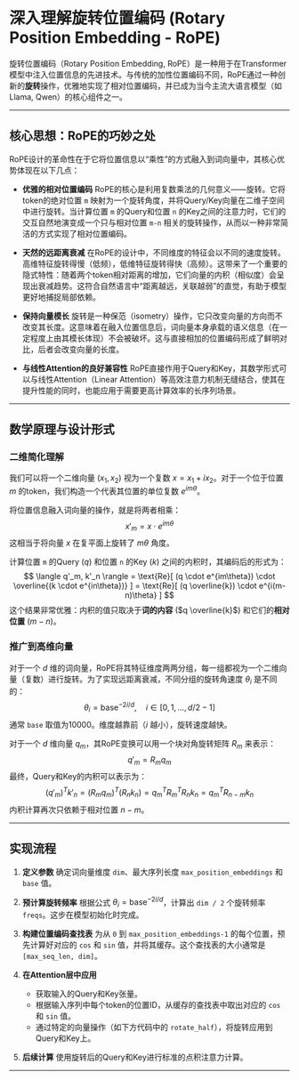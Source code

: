 # 深入理解旋转位置编码 (Rotary Position Embedding - RoPE)

旋转位置编码（Rotary Position Embedding, RoPE）是一种用于在Transformer模型中注入位置信息的先进技术。与传统的加性位置编码不同，RoPE通过一种创新的**旋转**操作，优雅地实现了相对位置编码，并已成为当今主流大语言模型（如 Llama, Qwen）的核心组件之一。

---

## 核心思想：RoPE的巧妙之处

RoPE设计的革命性在于它将位置信息以“乘性”的方式融入到词向量中，其核心优势体现在以下几点：

-   **优雅的相对位置编码**
    RoPE的核心是利用复数乘法的几何意义——旋转。它将token的绝对位置 `m` 映射为一个旋转角度，并将Query/Key向量在二维子空间中进行旋转。当计算位置 `m` 的Query和位置 `n` 的Key之间的注意力时，它们的交互自然地演变成一个只与相对位置 `m-n` 相关的旋转操作，从而以一种非常简洁的方式实现了相对位置编码。

-   **天然的远距离衰减**
    在RoPE的设计中，不同维度的特征会以不同的速度旋转。高维特征旋转得慢（低频），低维特征旋转得快（高频）。这带来了一个重要的隐式特性：随着两个token相对距离的增加，它们向量的内积（相似度）会呈现出衰减趋势。这符合自然语言中“距离越远，关联越弱”的直觉，有助于模型更好地捕捉局部依赖。

-   **保持向量模长**
    旋转是一种保范（isometry）操作，它只改变向量的方向而不改变其长度。这意味着在融入位置信息后，词向量本身承载的语义信息（在一定程度上由其模长体现）不会被破坏。这与直接相加的位置编码形成了鲜明对比，后者会改变向量的长度。

-   **与线性Attention的良好兼容性**
    RoPE直接作用于Query和Key，其数学形式可以与线性Attention（Linear Attention）等高效注意力机制无缝结合，使其在提升性能的同时，也能应用于需要更高计算效率的长序列场景。

---

## 数学原理与设计形式

### 二维简化理解

我们可以将一个二维向量 $(x_1, x_2)$ 视为一个复数 $x = x_1 + i x_2$。对于一个位于位置 $m$ 的token，我们构造一个代表其位置的单位复数 $e^{im\theta}$。

将位置信息融入词向量的操作，就是将两者相乘：
$$
x'_m = x \cdot e^{im\theta}
$$
这相当于将向量 $x$ 在复平面上旋转了 $m\theta$ 角度。

计算位置 `m` 的Query ($q$) 和位置 `n` 的Key ($k$) 之间的内积时，其编码后的形式为：
$$
\langle q'_m, k'_n \rangle = \text{Re}[ (q \cdot e^{im\theta}) \cdot \overline{(k \cdot e^{in\theta})} ] = \text{Re}[ (q \overline{k}) \cdot e^{i(m-n)\theta} ]
$$
这个结果非常优雅：内积的值只取决于**词的内容** ($q \overline{k}$) 和它们的**相对位置** ($m-n$)。

### 推广到高维向量

对于一个 $d$ 维的词向量，RoPE将其特征维度两两分组，每一组都视为一个二维向量（复数）进行旋转。为了实现远距离衰减，不同分组的旋转角速度 $\theta_i$ 是不同的：
$$
\theta_i = \text{base}^{-2i/d}, \quad i \in [0, 1, \dots, d/2 - 1]
$$
通常 `base` 取值为10000。维度越靠前（$i$ 越小），旋转速度越快。

对于一个 $d$ 维向量 $q_m$，其RoPE变换可以用一个块对角旋转矩阵 $R_m$ 来表示：
$$
q'_m = R_m q_m
$$
最终，Query和Key的内积可以表示为：
$$
(q'_m)^T k'_n = (R_m q_m)^T (R_n k_n) = q_m^T R_m^T R_n k_n = q_m^T R_{n-m} k_n
$$
内积计算再次只依赖于相对位置 $n-m$。

---

## 实现流程

1.  **定义参数**
    确定词向量维度 `dim`、最大序列长度 `max_position_embeddings` 和 `base` 值。

2.  **预计算旋转频率**
    根据公式 $\theta_i = \text{base}^{-2i/d}$，计算出 `dim / 2` 个旋转频率 `freqs`。这步在模型初始化时完成。

3.  **构建位置编码查找表**
    为从 `0` 到 `max_position_embeddings-1` 的每个位置，预先计算好对应的 `cos` 和 `sin` 值，并将其缓存。这个查找表的大小通常是 `[max_seq_len, dim]`。

4.  **在Attention层中应用**
    -   获取输入的Query和Key张量。
    -   根据输入序列中每个token的位置ID，从缓存的查找表中取出对应的 `cos` 和 `sin` 值。
    -   通过特定的向量操作（如下方代码中的 `rotate_half`），将旋转应用到Query和Key上。

5.  **后续计算**
    使用旋转后的Query和Key进行标准的点积注意力计算。

---

